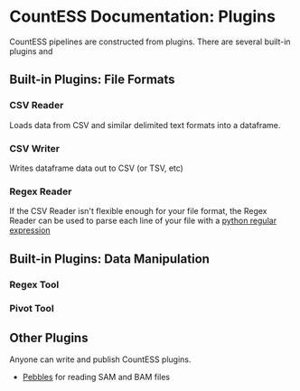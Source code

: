 # CountESS Documentation: Plugins

CountESS pipelines are constructed from plugins.
There are several built-in plugins and 

## Built-in Plugins: File Formats

### CSV Reader

Loads data from CSV and similar delimited text formats into a dataframe.

### CSV Writer

Writes dataframe data out to CSV (or TSV, etc)

### Regex Reader

If the CSV Reader isn't flexible enough for your file format, the Regex
Reader can be used to parse each line of your file with a [python regular 
expression](https://docs.python.org/3/howto/regex.html#regex-howto)

## Built-in Plugins: Data Manipulation

### Regex Tool

### Pivot Tool


## Other Plugins

Anyone can write and publish CountESS plugins.

* [Pebbles](https://github.com/genomematt/pebbles/) for reading SAM and BAM files

